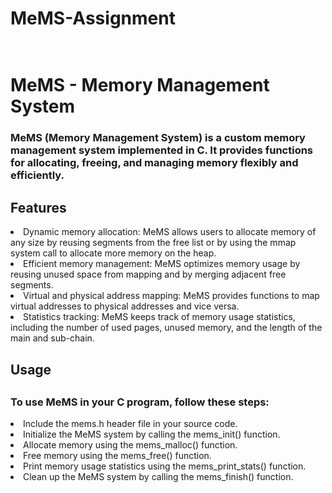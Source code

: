 # MeMS-Assignment

<h1><br>MeMS - Memory Management System</br></h1>
<h3>MeMS (Memory Management System) is a custom memory management system implemented in C. It provides functions for allocating, freeing, and managing memory flexibly and efficiently.</h3>
<h2>Features</h2>
<li>Dynamic memory allocation: MeMS allows users to allocate memory of any size by reusing segments from the free list or by using the mmap system call to allocate more memory on the heap.</li>
<li>Efficient memory management: MeMS optimizes memory usage by reusing unused space from mapping and by merging adjacent free segments.</li>
<li>Virtual and physical address mapping: MeMS provides functions to map virtual addresses to physical addresses and vice versa.</li>
<li>Statistics tracking: MeMS keeps track of memory usage statistics, including the number of used pages, unused memory, and the length of the main and sub-chain.</li>

<h2>Usage<h2>
<h3>To use MeMS in your C program, follow these steps:</h3>
<li>Include the mems.h header file in your source code.</li>
<li>Initialize the MeMS system by calling the mems_init() function.</li>
<li>Allocate memory using the mems_malloc() function.</li>
<li>Free memory using the mems_free() function.</li>
<li>Print memory usage statistics using the mems_print_stats() function.</li>
<li>Clean up the MeMS system by calling the mems_finish() function.</li>
